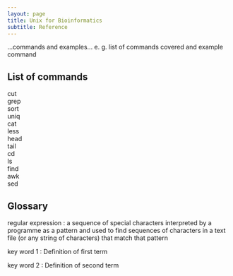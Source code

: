```yaml
---
layout: page
title: Unix for Bioinformatics
subtitle: Reference
---
```

...commands and examples...
e. g. list of commands covered and example command

## List of commands

cut  
grep  
sort  
uniq  
cat  
less  
head  
tail  
cd  
ls  
find  
awk  
sed  



## Glossary

regular expression
:   a sequence of special characters interpreted by a programme as a pattern and used to find sequences of characters in a text file (or any string of characters) that match that pattern

key word 1
:   Definition of first term

key word 2
:   Definition of second term



